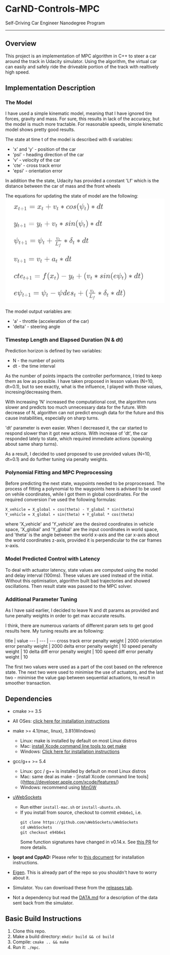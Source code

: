# CarND-Controls-MPC
Self-Driving Car Engineer Nanodegree Program

---

## Overview

This project is an implementation of MPC algorithm in C++ to steer a car around the track in Udacity simulator. Using the algorithm, the virtual car can easily and safely ride the driveable portion of the track with realtively high speed.

## Implementation Description

### The Model
I have used a simple kinematic model, meaning that I have ignored tire forces, gravity and mass. For sure, this results in lack of the accuracy, but the model is much more tractable. For reasonable speeds, simple kinematic model shows pretty good results.

The state at time t of the model is described with 6 variables:

* 'x' and 'y' - position of the car
* 'psi' - heading direction of the car
* 'v' - velocity of the car
* 'cte' - cross track error
* 'epsi' - orientation error

In addition the the state, Udacity has provided a constant 'Lf' which is the distance between the car of mass and the front wheels 

The equations for updating the state of model are the following:
![](/result_img/model_equations.png "Model Equations")

The model output variables are:

* 'a' - throttle (acceleration of the car)
* 'delta' - steering angle

### Timestep Length and Elapsed Duration (N & dt)
Prediction horizon is defined by two variables:

* N - the number of points
* dt - the time interval

As the number of points impacts the controller performance, I tried to keep them as low as possible. I have taken proposed in lesson values (N=10, dt=0.1), but to see exactly, what is the influence, I played with those values, incresing/decreasing them.

With increasing 'N' increased the computational cost, the algorithm runs slower and predicts too much unnecessary data for the future. With decrease of N, algorithm can not predict enough data for the future and this cause instabilities, especially on sharp turns.

'dt' parameter is even easier. When I decreased it, the car started to respond slower than it got new actions. With increase of 'dt', the car responded lately to state, which required immediate actions (speaking about same sharp turns).

As a result, I decided to used proposed to use provided values (N=10, dt=0.1) and do further tuning via penalty weights.

### Polynomial Fitting and MPC Preprocessing
Before predicting the next state, waypoints needed to be proprocessed. The process of fitting a polynomial to the waypoints here is advised to be used on vehile coordinates, while I got them in global coordinates. For the required conversion I've used the following formulas:

```
X_vehicle = X_global ∗ cos(​theta) - Y_global * sin(theta)
Y_vehicle = X_global ∗ sin(​theta) + Y_global * cos(theta)
```

where 'X_vehicle' and 'Y_vehicle' are the desired coordinates in vehicle space, 'X_global' and 'Y_global' are the input coordinates in world space, and 'theta' is the angle between the world x-axis and the car x-axis about the world coordinates z-axis, provided it is perpendicular to the car frames x-axis.

### Model Predicted Control with Latency
To deal with actuator latency, state values are computed using the model and delay interval (100ms). These values are used instead of the initial. Without this optimisation, algorithm built bad trajectories and showed oscillations. Then result state was passed to the MPC solver.

### Additional Parameter Tuning
As I have said earlier, I decided to leave N and dt params as provided and tune penalty weights in order to get max accurate results.

I think, there are numerous variants of different param sets to get good results here. My tuning results are as following:

title | value
--- | --- | ---
cross track error penalty weight | 2000 
orientation error penalty weight | 2000 
delta error penalty weight | 10 
speed penalty weight | 10
delta diff error penalty weight | 100
speed diff error penalty weight | 10

The first two values were used as a part of the cost based on the reference state. The next two were used to minimise the use of actuators, and the last two - minimise the value gap between sequential actuations, to result in smoother transaction.

## Dependencies

* cmake >= 3.5
 * All OSes: [click here for installation instructions](https://cmake.org/install/)
* make >= 4.1(mac, linux), 3.81(Windows)
  * Linux: make is installed by default on most Linux distros
  * Mac: [install Xcode command line tools to get make](https://developer.apple.com/xcode/features/)
  * Windows: [Click here for installation instructions](http://gnuwin32.sourceforge.net/packages/make.htm)
* gcc/g++ >= 5.4
  * Linux: gcc / g++ is installed by default on most Linux distros
  * Mac: same deal as make - [install Xcode command line tools]((https://developer.apple.com/xcode/features/)
  * Windows: recommend using [MinGW](http://www.mingw.org/)
* [uWebSockets](https://github.com/uWebSockets/uWebSockets)
  * Run either `install-mac.sh` or `install-ubuntu.sh`.
  * If you install from source, checkout to commit `e94b6e1`, i.e.
    ```
    git clone https://github.com/uWebSockets/uWebSockets
    cd uWebSockets
    git checkout e94b6e1
    ```
    Some function signatures have changed in v0.14.x. See [this PR](https://github.com/udacity/CarND-MPC-Project/pull/3) for more details.

* **Ipopt and CppAD:** Please refer to [this document](https://github.com/udacity/CarND-MPC-Project/blob/master/install_Ipopt_CppAD.md) for installation instructions.
* [Eigen](http://eigen.tuxfamily.org/index.php?title=Main_Page). This is already part of the repo so you shouldn't have to worry about it.
* Simulator. You can download these from the [releases tab](https://github.com/udacity/self-driving-car-sim/releases).
* Not a dependency but read the [DATA.md](./DATA.md) for a description of the data sent back from the simulator.


## Basic Build Instructions

1. Clone this repo.
2. Make a build directory: `mkdir build && cd build`
3. Compile: `cmake .. && make`
4. Run it: `./mpc`.
